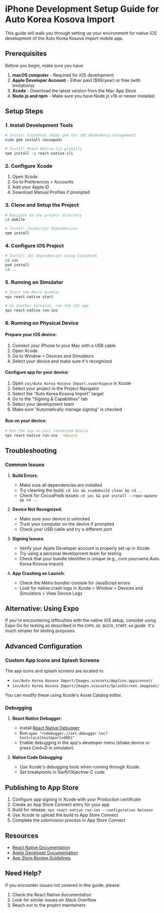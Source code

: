 # iPhone Development Setup Guide for Auto Korea Kosova Import

This guide will walk you through setting up your environment for native iOS development of the Auto Korea Kosova Import mobile app.

## Prerequisites

Before you begin, make sure you have:

1. **macOS computer** - Required for iOS development
2. **Apple Developer Account** - Either paid ($99/year) or free (with limitations)
3. **Xcode** - Download the latest version from the Mac App Store
4. **Node.js and npm** - Make sure you have Node.js v16 or newer installed

## Setup Steps

### 1. Install Development Tools

```bash
# Install CocoaPods (Ruby gem for iOS dependency management)
sudo gem install cocoapods

# Install React Native CLI globally
npm install -g react-native-cli
```

### 2. Configure Xcode

1. Open Xcode
2. Go to Preferences > Accounts
3. Add your Apple ID
4. Download Manual Profiles if prompted

### 3. Clone and Setup the Project

```bash
# Navigate to the project directory
cd mobile

# Install JavaScript dependencies
npm install
```

### 4. Configure iOS Project

```bash
# Install iOS dependencies using CocoaPods
cd ios
pod install
cd ..
```

### 5. Running on Simulator

```bash
# Start the Metro bundler
npx react-native start

# In another terminal, run the iOS app
npx react-native run-ios
```

### 6. Running on Physical Device

#### Prepare your iOS device:
1. Connect your iPhone to your Mac with a USB cable
2. Open Xcode
3. Go to Window > Devices and Simulators
4. Select your device and make sure it's recognized

#### Configure app for your device:
1. Open `ios/Auto Korea Kosova Import.xcworkspace` in Xcode
2. Select your project in the Project Navigator
3. Select the "Auto Korea Kosova Import" target
4. Go to the "Signing & Capabilities" tab
5. Select your development team
6. Make sure "Automatically manage signing" is checked

#### Run on your device:
```bash
# Run the app on your connected device
npx react-native run-ios --device
```

## Troubleshooting

### Common Issues

1. **Build Errors**:
   - Make sure all dependencies are installed
   - Try cleaning the build: `cd ios && xcodebuild clean && cd ..`
   - Check for CocoaPods issues: `cd ios && pod install --repo-update && cd ..`

2. **Device Not Recognized**:
   - Make sure your device is unlocked
   - Trust your computer on the device if prompted
   - Check your USB cable and try a different port

3. **Signing Issues**:
   - Verify your Apple Developer account is properly set up in Xcode
   - Try using a personal development team for testing
   - Check that your bundle identifier is unique (e.g., com.yourname.Auto Korea Kosova Import)

4. **App Crashing on Launch**:
   - Check the Metro bundler console for JavaScript errors
   - Look for native crash logs in Xcode > Window > Devices and Simulators > View Device Logs

## Alternative: Using Expo

If you're encountering difficulties with the native iOS setup, consider using Expo Go for testing as described in the `EXPO_GO_QUICK_START.md` guide. It's much simpler for testing purposes.

## Advanced Configuration

### Custom App Icons and Splash Screens

The app icons and splash screens are located in:
- `ios/Auto Korea Kosova Import/Images.xcassets/AppIcon.appiconset/`
- `ios/Auto Korea Kosova Import/Images.xcassets/SplashScreen.imageset/`

You can modify these using Xcode's Asset Catalog editor.

### Debugging

1. **React Native Debugger**:
   - Install [React Native Debugger](https://github.com/jhen0409/react-native-debugger)
   - Run `open "rndebugger://set-debugger-loc?host=localhost&port=8081"`
   - Enable debugging in the app's developer menu (shake device or press Cmd+D in simulator)

2. **Native Code Debugging**:
   - Use Xcode's debugging tools when running through Xcode
   - Set breakpoints in Swift/Objective-C code

## Publishing to App Store

1. Configure app signing in Xcode with your Production certificate
2. Create an App Store Connect entry for your app
3. Build for release: `npx react-native run-ios --configuration Release`
4. Use Xcode to upload the build to App Store Connect
5. Complete the submission process in App Store Connect

## Resources

- [React Native Documentation](https://reactnative.dev/docs/environment-setup)
- [Apple Developer Documentation](https://developer.apple.com/documentation/)
- [App Store Review Guidelines](https://developer.apple.com/app-store/review/guidelines/)

## Need Help?

If you encounter issues not covered in this guide, please:
1. Check the React Native documentation
2. Look for similar issues on Stack Overflow
3. Reach out to the project maintainers